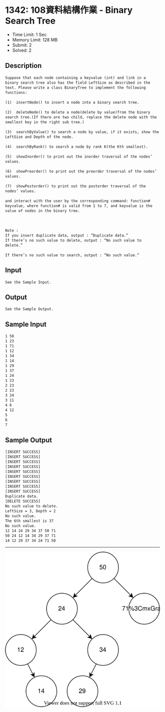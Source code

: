 # 1342: 108資料結構作業 - Binary Search Tree

* Time Limit: 1 Sec
* Memory Limit: 128 MB
* Submit: 2
* Solved: 2

## Description

``` content
Suppose that each node containing a keyvalue (int) and link in a binary search tree also has the field LeftSize as described in the text. Please write a class BinaryTree to implement the following functions:

(1)  insertNode() to insert a node into a binary search tree.

(2)  deleteNode() to delete a node(delete by value)from the binary search tree.(If there are two child, replace the delete node with the smallest key in the right sub tree.)

(3)  searchByValue() to search a node by value, if it exists, show the LeftSize and Depth of the node.

(4)  searchByRank() to search a node by rank K(the Kth smallest).

(5)  showInorder() to print out the inorder traversal of the nodes’ values.

(6)  showPreorder() to print out the preorder traversal of the nodes’ values.

(7)  showPostorder() to print out the postorder traversal of the nodes’ values.

and interact with the user by the corresponding command: function# keyvalue, where function# is valid from 1 to 7, and keyvalue is the value of nodes in the binary tree.

 

Note :
If you insert duplicate data, output : ”Duplicate data.”
If there’s no such value to delete, output : “No such value to delete.”

If there’s no such value to search, output : “No such value.”
```

## Input

``` content
See the Sample Input.
```

## Output

``` content
See the Sample Output.
```

## Sample Input

``` content
1 50
1 23
1 71
1 12
1 34
1 14
1 29
1 37
1 24
1 23
2 23
2 23
3 24
3 11
4 6
4 12
5
6
7
```

## Sample Output

``` content
[INSERT SUCCESS]
[INSERT SUCCESS]
[INSERT SUCCESS]
[INSERT SUCCESS]
[INSERT SUCCESS]
[INSERT SUCCESS]
[INSERT SUCCESS]
[INSERT SUCCESS]
[INSERT SUCCESS]
Duplicate data.
[DELETE SUCCESS]
No such value to delete.
LeftSize = 3, Depth = 2
No such value.
The 6th smallest is 37
No such value.
12 14 24 29 34 37 50 71 
50 24 12 14 34 29 37 71 
14 12 29 37 34 24 71 50 
```

---

![sample input tree](./input1_tree.drawio.svg)